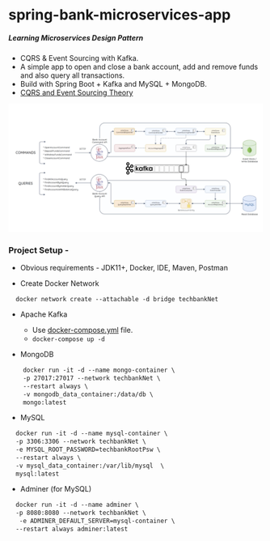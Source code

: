 # spring-bank-microservices-app

##### Learning Microservices Design Pattern

- CQRS & Event Sourcing with Kafka.
- A simple app to open and close a bank account, add and remove funds and also query all transactions.
- Build with Spring Boot + Kafka and MySQL + MongoDB.
- [CQRS and Event Sourcing Theory](resources/Theory.md)

<img src = "resources/ProjectOverview.png" alt = "Project Overview" title = "Project Overview"/>

### Project Setup -

- Obvious requirements - JDK11+, Docker, IDE, Maven, Postman

- Create Docker Network
```shell 
  docker network create --attachable -d bridge techbankNet
```

- Apache Kafka
    - Use [docker-compose.yml](https://github.com/adityagarde/spring-bank-microservices-app/blob/main/setup/docker-compose.yml) file.
    - `docker-compose up -d`

- MongoDB
```shell
    docker run -it -d --name mongo-container \
    -p 27017:27017 --network techbankNet \
    --restart always \
    -v mongodb_data_container:/data/db \
    mongo:latest
```
- MySQL
```shell
  docker run -it -d --name mysql-container \
  -p 3306:3306 --network techbankNet \
  -e MYSQL_ROOT_PASSWORD=techbankRootPsw \
  --restart always \
  -v mysql_data_container:/var/lib/mysql  \
  mysql:latest
```
- Adminer (for MySQL)

```shell
  docker run -it -d --name adminer \
  -p 8080:8080 --network techbankNet \
   -e ADMINER_DEFAULT_SERVER=mysql-container \
  --restart always adminer:latest
```